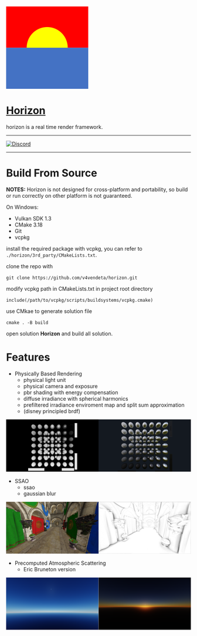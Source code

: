 ![](docs/figs/horizon_224.png)

# [Horizon](https://github.com/v4vendeta/horizon/)

horizon is a real time render framework.

---

[![Discord](https://badgen.net/badge/icon/discord?icon=discord&label)](https://discord.gg/sc33JSBKVQ)

---

# Build From Source

**NOTES:** Horizon is not designed for cross-platform and portability, so build or run correctly on other platform is not guaranteed.

On Windows:

- Vulkan SDK 1.3
- CMake 3.18
- Git
- vcpkg

install the required package with vcpkg, you can refer to ```./horizon/3rd_party/CMakeLists.txt```.

clone the repo with

~~~
git clone https://github.com/v4vendeta/horizon.git
~~~

modify vcpkg path in CMakeLists.txt in project root directory

~~~
include(/path/to/vcpkg/scripts/buildsystems/vcpkg.cmake)
~~~


use CMkae to generate solution file

~~~
cmake . -B build
~~~

open solution **Horizon** and build all solution.

<!-- ./app.exe -config_path D:/codes/horizon/horizon/app/EngineConfig.ini -->

# Features

- Physically Based Rendering
  - physical light unit
  - physical camera and exposure
  - pbr shading with energy compensation
  - diffuse irradiance with spherical harmonics
  - prefiltered irradiance enviroment map and split sum approximation
  - (disney principled brdf)
 
![](docs/figs/samples/pbs.png)

- SSAO
  - ssao
  - gaussian blur
 
![](docs/figs/samples/ssao.png)

- Precomputed Atmospheric Scattering
  - Eric Bruneton version
 
![](docs/figs/samples/atmosphere.png)
